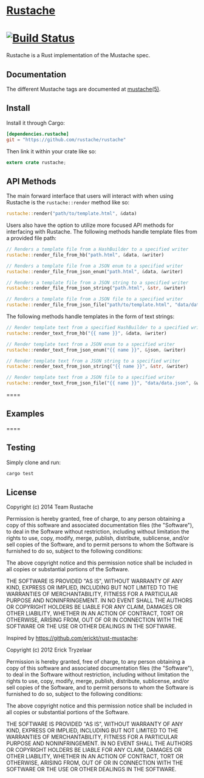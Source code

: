 [Rustache](https://rustache.github.io)
====
[![Build Status](https://travis-ci.org/rustache/rustache.svg?branch=master)](https://travis-ci.org/rustache/rustache)
====

Rustache is a Rust implementation of the Mustache spec.

## Documentation

The different Mustache tags are documented at [mustache(5)](http://mustache.github.com/mustache.5.html).

## Install

Install it through Cargo:

```toml
[dependencies.rustache]
git = "https://github.com/rustache/rustache"
```

Then link it within your crate like so:

```rust
extern crate rustache;
```

## API Methods

The main forward interface that users will interact with when using Rustache is the `rustache::render` method like so:

```rust
rustache::render("path/to/template.html", &data)
```

Users also have the option to utilize more focused API methods for 
interfacing with Rustache. The following methods handle template 
files from a provided file path:

```rust
// Renders a template file from a HashBuilder to a specified writer
rustache::render_file_from_hb("path.html", &data, &writer)

// Renders a template file from a JSON enum to a specified writer
rustache::render_file_from_json_enum("path.html", &data, &writer)

// Renders a template file from a JSON string to a specified writer
rustache::render_file_from_json_string("path.html", &str, &writer)

// Renders a template file from a JSON file to a specified writer
rustache::render_file_from_json_file("path/to/template.html", "data/data.json", &writer)
```

The following methods handle templates in the form of text strings:

```rust
// Render template text from a specified HashBuilder to a specified writer
rustache::render_text_from_hb("{{ name }}", &data, &writer)

// Render template text from a JSON enum to a specified writer
rustache::render_text_from_json_enum("{{ name }}", &json, &writer)

// Render template text from a JSON string to a specified writer
rustache::render_text_from_json_string("{{ name }}", &str, &writer)

// Render template text from a JSON file to a specified writer
rustache::render_text_from_json_file("{{ name }}", "data/data.json", &writer)
```
====

## Examples

====

## Testing

Simply clone and run:

```bash
cargo test
```

## License

Copyright (c) 2014 Team Rustache

Permission is hereby granted, free of charge, to any person obtaining
a copy of this software and associated documentation files (the
"Software"), to deal in the Software without restriction, including
without limitation the rights to use, copy, modify, merge, publish,
distribute, sublicense, and/or sell copies of the Software, and to
permit persons to whom the Software is furnished to do so, subject to
the following conditions:

The above copyright notice and this permission notice shall be
included in all copies or substantial portions of the Software.

THE SOFTWARE IS PROVIDED "AS IS", WITHOUT WARRANTY OF ANY KIND,
EXPRESS OR IMPLIED, INCLUDING BUT NOT LIMITED TO THE WARRANTIES OF
MERCHANTABILITY, FITNESS FOR A PARTICULAR PURPOSE AND
NONINFRINGEMENT. IN NO EVENT SHALL THE AUTHORS OR COPYRIGHT HOLDERS BE
LIABLE FOR ANY CLAIM, DAMAGES OR OTHER LIABILITY, WHETHER IN AN ACTION
OF CONTRACT, TORT OR OTHERWISE, ARISING FROM, OUT OF OR IN CONNECTION
WITH THE SOFTWARE OR THE USE OR OTHER DEALINGS IN THE SOFTWARE.


Inspired by https://github.com/erickt/rust-mustache:

Copyright (c) 2012 Erick Tryzelaar

Permission is hereby granted, free of charge, to any person obtaining
a copy of this software and associated documentation files (the
"Software"), to deal in the Software without restriction, including
without limitation the rights to use, copy, modify, merge, publish,
distribute, sublicense, and/or sell copies of the Software, and to
permit persons to whom the Software is furnished to do so, subject to
the following conditions:

The above copyright notice and this permission notice shall be
included in all copies or substantial portions of the Software.

THE SOFTWARE IS PROVIDED "AS IS", WITHOUT WARRANTY OF ANY KIND,
EXPRESS OR IMPLIED, INCLUDING BUT NOT LIMITED TO THE WARRANTIES OF
MERCHANTABILITY, FITNESS FOR A PARTICULAR PURPOSE AND
NONINFRINGEMENT. IN NO EVENT SHALL THE AUTHORS OR COPYRIGHT HOLDERS BE
LIABLE FOR ANY CLAIM, DAMAGES OR OTHER LIABILITY, WHETHER IN AN ACTION
OF CONTRACT, TORT OR OTHERWISE, ARISING FROM, OUT OF OR IN CONNECTION
WITH THE SOFTWARE OR THE USE OR OTHER DEALINGS IN THE SOFTWARE.
